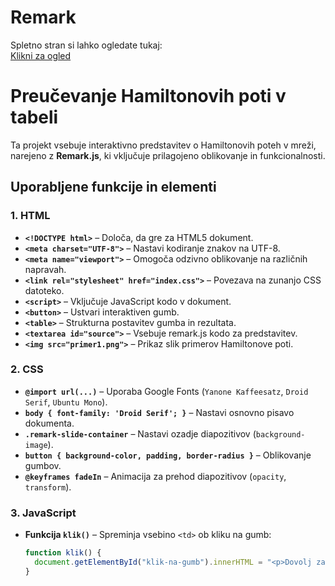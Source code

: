 # Remark

Spletno stran si lahko ogledate tukaj:  
[Klikni za ogled](https://anzekriznar.github.io/Remark/)
# Preučevanje Hamiltonovih poti v tabeli

Ta projekt vsebuje interaktivno predstavitev o Hamiltonovih poteh v mreži, narejeno z **Remark.js**, ki vključuje prilagojeno oblikovanje in funkcionalnosti.

## Uporabljene funkcije in elementi

### 1. HTML
- **`<!DOCTYPE html>`** – Določa, da gre za HTML5 dokument.
- **`<meta charset="UTF-8">`** – Nastavi kodiranje znakov na UTF-8.
- **`<meta name="viewport">`** – Omogoča odzivno oblikovanje na različnih napravah.
- **`<link rel="stylesheet" href="index.css">`** – Povezava na zunanjo CSS datoteko.
- **`<script>`** – Vključuje JavaScript kodo v dokument.
- **`<button>`** – Ustvari interaktiven gumb.
- **`<table>`** – Strukturna postavitev gumba in rezultata.
- **`<textarea id="source">`** – Vsebuje remark.js kodo za predstavitev.
- **`<img src="primer1.png">`** – Prikaz slik primerov Hamiltonove poti.

### 2. CSS
- **`@import url(...)`** – Uporaba Google Fonts (`Yanone Kaffeesatz`, `Droid Serif`, `Ubuntu Mono`).
- **`body { font-family: 'Droid Serif'; }`** – Nastavi osnovno pisavo dokumenta.
- **`.remark-slide-container`** – Nastavi ozadje diapozitivov (`background-image`).
- **`button { background-color, padding, border-radius }`** – Oblikovanje gumbov.
- **`@keyframes fadeIn`** – Animacija za prehod diapozitivov (`opacity`, `transform`).

### 3. JavaScript
- **Funkcija `klik()`** – Spreminja vsebino `<td>` ob kliku na gumb:
  ```js
  function klik() {
    document.getElementById("klik-na-gumb").innerHTML = "<p>Dovolj za danes</p>";
  }
